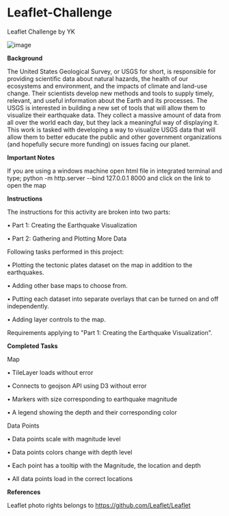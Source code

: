 # Leaflet-Challenge
Leaflet Challenge by YK

![image](https://github.com/YargKlnc/Leaflet-Challenge/assets/142269763/ef9b0e08-87ff-478b-96b8-d86844148125)




**Background**

The United States Geological Survey, or USGS for short, is responsible for providing scientific data about natural hazards, the health of our ecosystems and environment, and the impacts of climate and land-use change. Their scientists develop new methods and tools to supply timely, relevant, and useful information about the Earth and its processes. The USGS is interested in building a new set of tools that will allow them to visualize their earthquake data. They collect a massive amount of data from all over the world each day, but they lack a meaningful way of displaying it. This work is tasked with developing a way to visualize USGS data that will allow them to better educate the public and other government organizations (and hopefully secure more funding) on issues facing our planet.

**Important Notes**

If you are using a windows machine open html file in integrated terminal and type; python -m http.server --bind 127.0.0.1 8000 and click on the link to open the map

**Instructions**

The instructions for this activity are broken into two parts:
  
  •	Part 1: Creating the Earthquake Visualization
  
  •	Part 2: Gathering and Plotting More Data 


Following tasks performed in this project:

•	Plotting the tectonic plates dataset on the map in addition to the earthquakes.

•	Adding other base maps to choose from.

•	Putting each dataset into separate overlays that can be turned on and off independently.

•	Adding layer controls to the map.


Requirements applying to "Part 1: Creating the Earthquake Visualization".


**Completed Tasks**


Map

•	TileLayer loads without error 

•	Connects to geojson API using D3 without error 

•	Markers with size corresponding to earthquake magnitude 

•	A legend showing the depth and their corresponding color 


Data Points 

•	Data points scale with magnitude level 

•	Data points colors change with depth level 

•	Each point has a tooltip with the Magnitude, the location and depth 

•	All data points load in the correct locations 


**References**

Leaflet photo rights belongs to https://github.com/Leaflet/Leaflet
